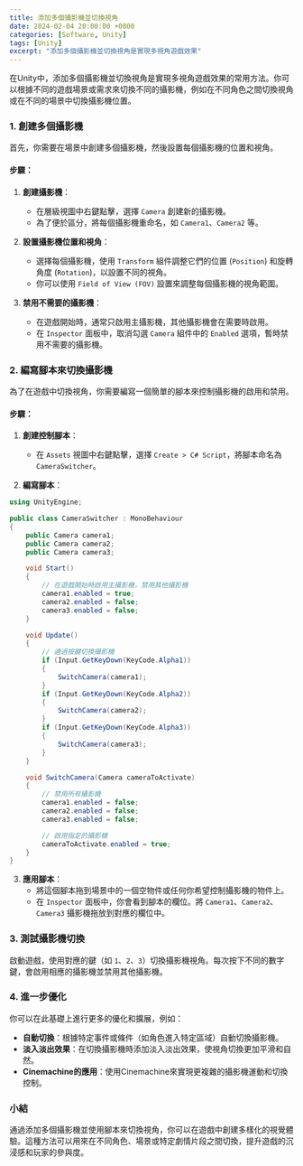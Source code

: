 ```yaml
---
title: 添加多個攝影機並切換視角
date: 2024-02-04 20:00:00 +0800
categories: [Software, Unity]
tags: [Unity] 
excerpt: "添加多個攝影機並切換視角是實現多視角遊戲效果"
---
```


在Unity中，添加多個攝影機並切換視角是實現多視角遊戲效果的常用方法。你可以根據不同的遊戲場景或需求來切換不同的攝影機，例如在不同角色之間切換視角或在不同的場景中切換攝影機位置。

### 1. **創建多個攝影機**

首先，你需要在場景中創建多個攝影機，然後設置每個攝影機的位置和視角。

#### **步驟**：
1. **創建攝影機**：
   - 在層級視圖中右鍵點擊，選擇 `Camera` 創建新的攝影機。
   - 為了便於區分，將每個攝影機重命名，如 `Camera1`、`Camera2` 等。

2. **設置攝影機位置和視角**：
   - 選擇每個攝影機，使用 `Transform` 組件調整它們的位置 (`Position`) 和旋轉角度 (`Rotation`)，以設置不同的視角。
   - 你可以使用 `Field of View (FOV)` 設置來調整每個攝影機的視角範圍。

3. **禁用不需要的攝影機**：
   - 在遊戲開始時，通常只啟用主攝影機，其他攝影機會在需要時啟用。
   - 在 `Inspector` 面板中，取消勾選 `Camera` 組件中的 `Enabled` 選項，暫時禁用不需要的攝影機。

### 2. **編寫腳本來切換攝影機**

為了在遊戲中切換視角，你需要編寫一個簡單的腳本來控制攝影機的啟用和禁用。

#### **步驟**：

1. **創建控制腳本**：
   - 在 `Assets` 視圖中右鍵點擊，選擇 `Create > C# Script`，將腳本命名為 `CameraSwitcher`。

2. **編寫腳本**：

```csharp
using UnityEngine;

public class CameraSwitcher : MonoBehaviour
{
    public Camera camera1;
    public Camera camera2;
    public Camera camera3;

    void Start()
    {
        // 在遊戲開始時啟用主攝影機，禁用其他攝影機
        camera1.enabled = true;
        camera2.enabled = false;
        camera3.enabled = false;
    }

    void Update()
    {
        // 通過按鍵切換攝影機
        if (Input.GetKeyDown(KeyCode.Alpha1))
        {
            SwitchCamera(camera1);
        }
        if (Input.GetKeyDown(KeyCode.Alpha2))
        {
            SwitchCamera(camera2);
        }
        if (Input.GetKeyDown(KeyCode.Alpha3))
        {
            SwitchCamera(camera3);
        }
    }

    void SwitchCamera(Camera cameraToActivate)
    {
        // 禁用所有攝影機
        camera1.enabled = false;
        camera2.enabled = false;
        camera3.enabled = false;

        // 啟用指定的攝影機
        cameraToActivate.enabled = true;
    }
}
```

3. **應用腳本**：
   - 將這個腳本拖到場景中的一個空物件或任何你希望控制攝影機的物件上。
   - 在 `Inspector` 面板中，你會看到腳本的欄位。將 `Camera1`、`Camera2`、`Camera3` 攝影機拖放到對應的欄位中。

### 3. **測試攝影機切換**

啟動遊戲，使用對應的鍵（如 `1`、`2`、`3`）切換攝影機視角。每次按下不同的數字鍵，會啟用相應的攝影機並禁用其他攝影機。

### 4. **進一步優化**

你可以在此基礎上進行更多的優化和擴展，例如：

- **自動切換**：根據特定事件或條件（如角色進入特定區域）自動切換攝影機。
- **淡入淡出效果**：在切換攝影機時添加淡入淡出效果，使視角切換更加平滑和自然。
- **Cinemachine的應用**：使用Cinemachine來實現更複雜的攝影機運動和切換控制。

### 小結

通過添加多個攝影機並使用腳本來切換視角，你可以在遊戲中創建多樣化的視覺體驗。這種方法可以用來在不同角色、場景或特定劇情片段之間切換，提升遊戲的沉浸感和玩家的參與度。
